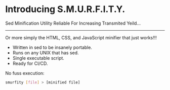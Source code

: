 # Introducing S.M.U.R.F.I.T.Y.
Sed Minification Utility Reliable For Increasing Transmited Yeild...
____
Or more simply the HTML, CSS, and JavaScript minifier that just works!!!

- Written in sed to be insanely portable.
- Runs on any UNIX that has sed.
- Single executable script.
- Ready for CI/CD.

No fuss execution:

```bash
smurfity [file] > [minified file]
```
